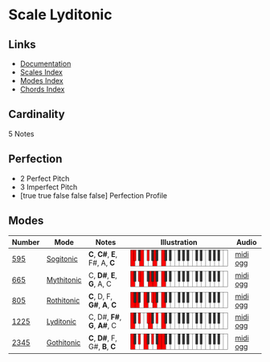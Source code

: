 # Scale Lyditonic

## Links

- [Documentation](index.md)
- [Scales Index](Scales.md)
- [Modes Index](Modes.md)
- [Chords Index](Chords.md)

## Cardinality

5 Notes

## Perfection

- 2 Perfect Pitch
- 3 Imperfect Pitch
- [true true false false false] Perfection Profile

## Modes

| Number | Mode | Notes | Illustration | Audio |
|--------|------|-------|--------------|-------|
| [595](https://ianring.com/musictheory/scales/595) | [Sogitonic](ModeSogitonic.md) | **C**, **C#**, **E**, F#, A, **C** | ![CNaturalSogitonic](ModeCNaturalSogitonic.png) | [midi](ModeCNaturalSogitonic.mid) [ogg](ModeCNaturalSogitonic.ogg) | 
| [665](https://ianring.com/musictheory/scales/665) | [Mythitonic](ModeMythitonic.md) | C, **D#**, **E**, **G**, A, C | ![CNaturalMythitonic](ModeCNaturalMythitonic.png) | [midi](ModeCNaturalMythitonic.mid) [ogg](ModeCNaturalMythitonic.ogg) | 
| [805](https://ianring.com/musictheory/scales/805) | [Rothitonic](ModeRothitonic.md) | **C**, D, F, **G#**, **A**, **C** | ![CNaturalRothitonic](ModeCNaturalRothitonic.png) | [midi](ModeCNaturalRothitonic.mid) [ogg](ModeCNaturalRothitonic.ogg) | 
| [1225](https://ianring.com/musictheory/scales/1225) | [Lyditonic](ModeLyditonic.md) | C, D#, **F#**, **G**, **A#**, C | ![CNaturalLyditonic](ModeCNaturalLyditonic.png) | [midi](ModeCNaturalLyditonic.mid) [ogg](ModeCNaturalLyditonic.ogg) | 
| [2345](https://ianring.com/musictheory/scales/2345) | [Gothitonic](ModeGothitonic.md) | **C**, **D#**, F, G#, **B**, **C** | ![CNaturalGothitonic](ModeCNaturalGothitonic.png) | [midi](ModeCNaturalGothitonic.mid) [ogg](ModeCNaturalGothitonic.ogg) | 
